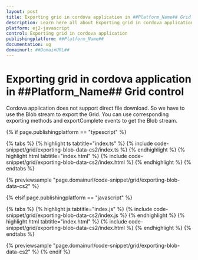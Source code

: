 ```yaml
---
layout: post
title: Exporting grid in cordova application in ##Platform_Name## Grid control | Syncfusion
description: Learn here all about Exporting grid in cordova application in Syncfusion ##Platform_Name## Grid control of Syncfusion Essential JS 2 and more.
platform: ej2-javascript
control: Exporting grid in cordova application 
publishingplatform: ##Platform_Name##
documentation: ug
domainurl: ##DomainURL##
---
```


# Exporting grid in cordova application in ##Platform_Name## Grid control

Cordova application does not support direct file download. So we have to use the Blob stream to export the Grid.
You can use corresponding exporting methods and exportComplete events to get the Blob stream.

{% if page.publishingplatform == "typescript" %}

 {% tabs %}
{% highlight ts tabtitle="index.ts" %}
{% include code-snippet/grid/exporting-blob-data-cs2/index.ts %}
{% endhighlight %}
{% highlight html tabtitle="index.html" %}
{% include code-snippet/grid/exporting-blob-data-cs2/index.html %}
{% endhighlight %}
{% endtabs %}
        
{% previewsample "page.domainurl/code-snippet/grid/exporting-blob-data-cs2" %}

{% elsif page.publishingplatform == "javascript" %}

{% tabs %}
{% highlight js tabtitle="index.js" %}
{% include code-snippet/grid/exporting-blob-data-cs2/index.js %}
{% endhighlight %}
{% highlight html tabtitle="index.html" %}
{% include code-snippet/grid/exporting-blob-data-cs2/index.html %}
{% endhighlight %}
{% endtabs %}

{% previewsample "page.domainurl/code-snippet/grid/exporting-blob-data-cs2" %}
{% endif %}
